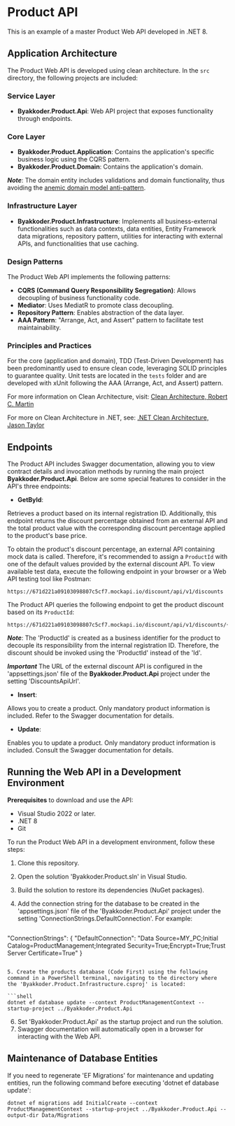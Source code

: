 # Product API

This is an example of a master Product Web API developed in .NET 8.

## Application Architecture

The Product Web API is developed using clean architecture. In the `src` directory, the following projects are included:

### Service Layer
- **Byakkoder.Product.Api**: Web API project that exposes functionality through endpoints.

### Core Layer
- **Byakkoder.Product.Application**: Contains the application's specific business logic using the CQRS pattern.
- **Byakkoder.Product.Domain**: Contains the application's domain.

***Note***: The domain entity includes validations and domain functionality, thus avoiding the [anemic domain model anti-pattern](https://martinfowler.com/bliki/AnemicDomainModel.html).

### Infrastructure Layer
- **Byakkoder.Product.Infrastructure**: Implements all business-external functionalities such as data contexts, data entities, Entity Framework data migrations, repository pattern, utilities for interacting with external APIs, and functionalities that use caching.

### Design Patterns

The Product Web API implements the following patterns:

- **CQRS (Command Query Responsibility Segregation)**: Allows decoupling of business functionality code.
- **Mediator**: Uses MediatR to promote class decoupling.
- **Repository Pattern**: Enables abstraction of the data layer.
- **AAA Pattern**: "Arrange, Act, and Assert" pattern to facilitate test maintainability.

### Principles and Practices

For the core (application and domain), TDD (Test-Driven Development) has been predominantly used to ensure clean code, leveraging SOLID principles to guarantee quality. Unit tests are located in the `tests` folder and are developed with xUnit following the AAA (Arrange, Act, and Assert) pattern.

For more information on Clean Architecture, visit: [Clean Architecture, Robert C. Martin](https://blog.cleancoder.com/uncle-bob/2012/08/13/the-clean-architecture.html)

For more on Clean Architecture in .NET, see: [.NET Clean Architecture, Jason Taylor](https://jasontaylor.dev/clean-architecture-getting-started/)


## Endpoints

The Product API includes Swagger documentation, allowing you to view contract details and invocation methods by running the main project **Byakkoder.Product.Api**. Below are some special features to consider in the API's three endpoints:

- **GetById**:

Retrieves a product based on its internal registration ID. Additionally, this endpoint returns the discount percentage obtained from an external API and the total product value with the corresponding discount percentage applied to the product's base price.

To obtain the product's discount percentage, an external API containing mock data is called. Therefore, it's recommended to assign a `ProductId` with one of the default values provided by the external discount API. To view available test data, execute the following endpoint in your browser or a Web API testing tool like Postman:

   ```
   https://671d221a09103098807c5cf7.mockapi.io/discount/api/v1/discounts
   ```

  The Product API queries the following endpoint to get the product discount based on its `ProductId`:

   ```
   https://671d221a09103098807c5cf7.mockapi.io/discount/api/v1/discounts/{ProductId}
   ```

***Note***: The 'ProductId' is created as a business identifier for the product to decouple its responsibility from the internal registration ID. Therefore, the discount should be invoked using the 'ProductId' instead of the 'Id'.

***Important*** The URL of the external discount API is configured in the 'appsettings.json' file of the **Byakkoder.Product.Api** project under the setting 'DiscountsApiUrl'.

- **Insert**:

Allows you to create a product. Only mandatory product information is included. Refer to the Swagger documentation for details.

- **Update**:

Enables you to update a product. Only mandatory product information is included. Consult the Swagger documentation for details.


## Running the Web API in a Development Environment

**Prerequisites** to download and use the API:

- Visual Studio 2022 or later.
- .NET 8
- Git

To run the Product Web API in a development environment, follow these steps:

1. Clone this repository.
2. Open the solution 'Byakkoder.Product.sln' in Visual Studio.
3. Build the solution to restore its dependencies (NuGet packages).
4. Add the connection string for the database to be created in the 'appsettings.json' file of the 'Byakkoder.Product.Api' project under the setting 'ConnectionStrings.DefaultConnection'. For example:

   ```json
  "ConnectionStrings": {
    "DefaultConnection": "Data Source=MY_PC;Initial Catalog=ProductManagement;Integrated Security=True;Encrypt=True;Trust Server Certificate=True"
  }
   ```

5. Create the products database (Code First) using the following command in a PowerShell terminal, navigating to the directory where the 'Byakkoder.Product.Infrastructure.csproj' is located:

   ```shell
   dotnet ef database update --context ProductManagementContext --startup-project ../Byakkoder.Product.Api
   ```

6. Set 'Byakkoder.Product.Api' as the startup project and run the solution.
7. Swagger documentation will automatically open in a browser for interacting with the Web API.


## Maintenance of Database Entities

If you need to regenerate 'EF Migrations' for maintenance and updating entities, run the following command before executing 'dotnet ef database update':

   ```shell
   dotnet ef migrations add InitialCreate --context ProductManagementContext --startup-project ../Byakkoder.Product.Api --output-dir Data/Migrations
   ```